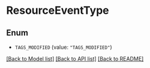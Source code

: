 # ResourceEventType

## Enum


* `TAGS_MODIFIED` (value: `"TAGS_MODIFIED"`)


[[Back to Model list]](../README.md#documentation-for-models) [[Back to API list]](../README.md#documentation-for-api-endpoints) [[Back to README]](../README.md)


